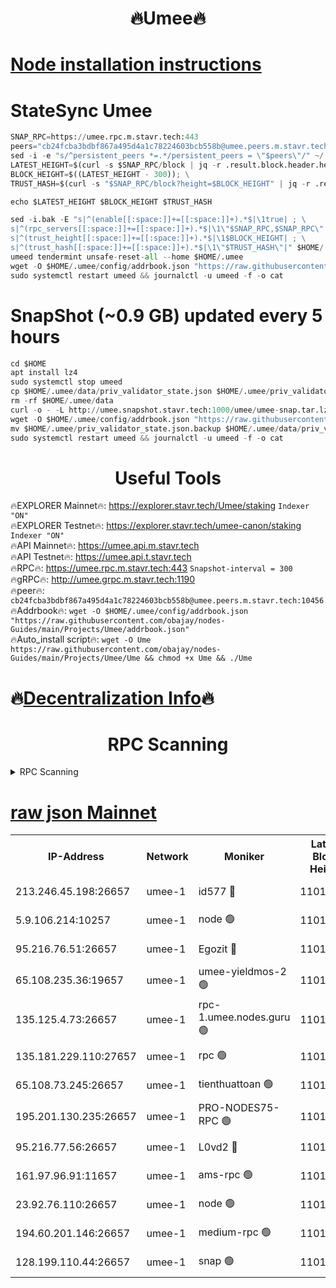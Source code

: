 <h1 align="center"> 🔥Umee🔥</h1>


[Node installation instructions](https://github.com/obajay/nodes-Guides/tree/main/Projects/Umee)
=
# StateSync Umee
```python
SNAP_RPC=https://umee.rpc.m.stavr.tech:443
peers="cb24fcba3bdbf867a495d4a1c78224603bcb558b@umee.peers.m.stavr.tech:10456"
sed -i -e "s/^persistent_peers *=.*/persistent_peers = \"$peers\"/" ~/.umee/config/config.toml
LATEST_HEIGHT=$(curl -s $SNAP_RPC/block | jq -r .result.block.header.height); \
BLOCK_HEIGHT=$((LATEST_HEIGHT - 300)); \
TRUST_HASH=$(curl -s "$SNAP_RPC/block?height=$BLOCK_HEIGHT" | jq -r .result.block_id.hash)

echo $LATEST_HEIGHT $BLOCK_HEIGHT $TRUST_HASH

sed -i.bak -E "s|^(enable[[:space:]]+=[[:space:]]+).*$|\1true| ; \
s|^(rpc_servers[[:space:]]+=[[:space:]]+).*$|\1\"$SNAP_RPC,$SNAP_RPC\"| ; \
s|^(trust_height[[:space:]]+=[[:space:]]+).*$|\1$BLOCK_HEIGHT| ; \
s|^(trust_hash[[:space:]]+=[[:space:]]+).*$|\1\"$TRUST_HASH\"|" $HOME/.umee/config/config.toml
umeed tendermint unsafe-reset-all --home $HOME/.umee
wget -O $HOME/.umee/config/addrbook.json "https://raw.githubusercontent.com/obajay/nodes-Guides/main/Projects/Umee/addrbook.json"
sudo systemctl restart umeed && journalctl -u umeed -f -o cat
```
# SnapShot (~0.9 GB) updated every 5 hours
```python
cd $HOME
apt install lz4
sudo systemctl stop umeed
cp $HOME/.umee/data/priv_validator_state.json $HOME/.umee/priv_validator_state.json.backup
rm -rf $HOME/.umee/data
curl -o - -L http://umee.snapshot.stavr.tech:1000/umee/umee-snap.tar.lz4 | lz4 -c -d - | tar -x -C $HOME/.umee --strip-components 2
wget -O $HOME/.umee/config/addrbook.json "https://raw.githubusercontent.com/obajay/nodes-Guides/main/Projects/Umee/addrbook.json"
mv $HOME/.umee/priv_validator_state.json.backup $HOME/.umee/data/priv_validator_state.json
sudo systemctl restart umeed && journalctl -u umeed -f -o cat
```
 <h1 align="center"> Useful Tools</h1>

🔥EXPLORER Mainnet🔥:      https://explorer.stavr.tech/Umee/staking             `Indexer "ON"` \
🔥EXPLORER Testnet🔥:        https://explorer.stavr.tech/umee-canon/staking      `Indexer "ON"` \
🔥API Mainnet🔥:                   https://umee.api.m.stavr.tech \
🔥API Testnet🔥:                     https://umee.api.t.stavr.tech \
🔥RPC🔥:                           https://umee.rpc.m.stavr.tech:443                     `Snapshot-interval = 300` \
🔥gRPC🔥:                              http://umee.grpc.m.stavr.tech:1190 \
🔥peer🔥:                     `cb24fcba3bdbf867a495d4a1c78224603bcb558b@umee.peers.m.stavr.tech:10456` \
🔥Addrbook🔥:    ```wget -O $HOME/.umee/config/addrbook.json "https://raw.githubusercontent.com/obajay/nodes-Guides/main/Projects/Umee/addrbook.json"``` \
🔥Auto_install script🔥: ```wget -O Ume https://raw.githubusercontent.com/obajay/nodes-Guides/main/Projects/Umee/Ume && chmod +x Ume && ./Ume```

🔥[Decentralization Info](https://github.com/obajay/StateSync-snapshots/tree/main/Projects/Umee/Decentralization)🔥
=

<h1 align="center"> RPC Scanning</h1>

<details>
<summary>RPC Scanning</summary>

<h2 align="center"> We scan nodes in real time every 4 hours. And we provide the final result of RPC endpoints.
We cannot influence the operation of these nodes in any way. </h2>


```python
If Voting Power is higher than 0 --> then the Node is a validator of the network and may be subject to attack and be a potential threat to the chain.
```
```python
We marked such validators with a red symbol
```

</details>

[raw json Mainnet](https://rpc-check.umeem.stavr.tech/umeem/rpc-umeem-result.json)
=



<table><tr><th>IP-Address</th><th>Network</th><th>Moniker</th><th>Latest Block Height</th><th>Earliest Block Height</th><th>Catching Up</th><th>Tx Index</th><th>Voting Power</th><th>Scan Time</th></tr><tr><td>213.246.45.198:26657</td><td>umee-1</td><td>id577 🔴</td><td>11014302</td><td>7100001</td><td>False</td><td>on</td><td>35124374</td><td>2024-03-14T10:56:39.779066166UTC</td></tr><tr><td>5.9.106.214:10257</td><td>umee-1</td><td>node 🟢</td><td>11014322</td><td>7942001</td><td>False</td><td>on</td><td>0</td><td>2024-03-14T10:58:38.792156176UTC</td></tr><tr><td>95.216.76.51:26657</td><td>umee-1</td><td>Egozit 🔴</td><td>11014329</td><td>8262001</td><td>False</td><td>off</td><td>38859748</td><td>2024-03-14T10:59:18.874447532UTC</td></tr><tr><td>65.108.235.36:19657</td><td>umee-1</td><td>umee-yieldmos-2 🟢</td><td>11014289</td><td>9575548</td><td>False</td><td>on</td><td>0</td><td>2024-03-14T10:55:19.664819017UTC</td></tr><tr><td>135.125.4.73:26657</td><td>umee-1</td><td>rpc-1.umee.nodes.guru 🟢</td><td>11014329</td><td>10691018</td><td>False</td><td>on</td><td>0</td><td>2024-03-14T10:59:19.169184416UTC</td></tr><tr><td>135.181.229.110:27657</td><td>umee-1</td><td>rpc 🟢</td><td>11014297</td><td>10754071</td><td>False</td><td>on</td><td>0</td><td>2024-03-14T10:56:10.705416314UTC</td></tr><tr><td>65.108.73.245:26657</td><td>umee-1</td><td>tienthuattoan 🟢</td><td>11014311</td><td>10787155</td><td>False</td><td>on</td><td>0</td><td>2024-03-14T10:57:32.313978629UTC</td></tr><tr><td>195.201.130.235:26657</td><td>umee-1</td><td>PRO-NODES75-RPC 🟢</td><td>11014321</td><td>10914321</td><td>False</td><td>on</td><td>0</td><td>2024-03-14T10:58:28.391257135UTC</td></tr><tr><td>95.216.77.56:26657</td><td>umee-1</td><td>L0vd2 🔴</td><td>11014339</td><td>10914339</td><td>False</td><td>off</td><td>38602042</td><td>2024-03-14T11:00:15.299971718UTC</td></tr><tr><td>161.97.96.91:11657</td><td>umee-1</td><td>ams-rpc 🟢</td><td>11014339</td><td>10929930</td><td>False</td><td>on</td><td>0</td><td>2024-03-14T11:00:15.561885468UTC</td></tr><tr><td>23.92.76.110:26657</td><td>umee-1</td><td>node 🟢</td><td>11014348</td><td>10938001</td><td>False</td><td>on</td><td>0</td><td>2024-03-14T11:01:11.381389922UTC</td></tr><tr><td>194.60.201.146:26657</td><td>umee-1</td><td>medium-rpc 🟢</td><td>11014304</td><td>11013104</td><td>False</td><td>on</td><td>0</td><td>2024-03-14T10:56:52.317489336UTC</td></tr><tr><td>128.199.110.44:26657</td><td>umee-1</td><td>snap 🟢</td><td>11014337</td><td>11013403</td><td>False</td><td>off</td><td>0</td><td>2024-03-14T11:00:06.509007480UTC</td></tr></table>
